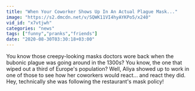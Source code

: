 ```yaml
---
title: "When Your Coworker Shows Up In An Actual Plague Mask..."
image: "https://s2.dmcdn.net/v/SQWK11VI4hyAYKPo5/x240"
vid_id: "x7vtjwh"
categories: "news"
tags: ["funny","pranks","friends"]
date: "2020-08-30T03:30:18+03:00"
---
```

You know those creepy-looking masks doctors wore back when the bubonic plague was going around in the 1300s? You know, the one that wiped out a third of Europe's population? Well, Aliya showed up to work in one of those to see how her coworkers would react... and react they did. Hey, technically she was following the restaurant's mask policy!
